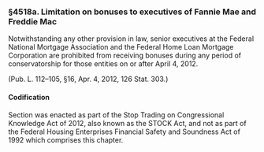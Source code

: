 ### §4518a. Limitation on bonuses to executives of Fannie Mae and Freddie Mac ###

Notwithstanding any other provision in law, senior executives at the Federal National Mortgage Association and the Federal Home Loan Mortgage Corporation are prohibited from receiving bonuses during any period of conservatorship for those entities on or after April 4, 2012.

(Pub. L. 112–105, §16, Apr. 4, 2012, 126 Stat. 303.)

#### Codification ####

Section was enacted as part of the Stop Trading on Congressional Knowledge Act of 2012, also known as the STOCK Act, and not as part of the Federal Housing Enterprises Financial Safety and Soundness Act of 1992 which comprises this chapter.